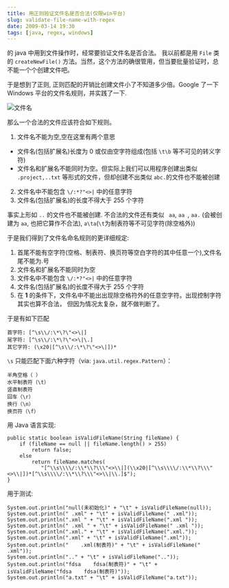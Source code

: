 ```yaml
---
title: 用正则验证文件名是否合法(仅限win平台)
slug: validate-file-name-with-regex
date: 2009-03-14 19:30
tags: [java, regex, windows]
---
```


的 java 中用到文件操作时，经常要验证文件名是否合法。
我以前都是用 `File` 类的 `createNewFile()` 方法。当然，这个方法的确很管用，但当要批量验证时，总不能一个个创建文件吧。

于是想到了正则, 正则匹配的开销比创建文件小了不知道多少倍。Google 了一下 Windows 平台的文件名规则，并实践了一下.

![文件名](http://pic.yupoo.com/greatghoul_v/BcHkr5xV/r9vZS.jpg)

那么一个合法的文件应该符合如下规则。


 1. 文件名不能为空,空在这里有两个意思
   * 文件名(包括扩展名)长度为 0 或仅由空字符组成(包括 `\t\b` 等不可见的转义字符)
   * 文件名和扩展名不能同时为空。但实际上我们可以用程序创建出类似 `.project,..txt` 等形式的文件，但却创建不出类似 
     `abc.`的文件也不能被创建
 2. 文件名中不能包含 `\/:*?"<>|` 中的任意字符
 3. 文件名(包括扩展名)的长度不得大于 255 个字符

事实上形如 `..` 的文件也不能被创建.
不合法的文件还有类似 ` aa`, `aa `, `aa.` (会被创建为 `aa`, 也把它算作不合法), 
`a\ta`(`\t`为制表符等不可见字符(除空格外))

于是我们得到了文件名命名规则的更详细规定:

 1. 首尾不能有空字符(空格、制表符、换页符等空白字符的其中任意一个),文件名尾不能为.号
 2. 文件名和扩展名不能同时为空
 3. 文件名中不能包含 `\/:*?"<>|` 中的任意字符
 4. 文件名(包括扩展名)的长度不得大于 255 个字符
 5. 在 **1** 的条件下，文件名中不能出出现除空格符外的任意空字符。出现控制字符其实也算不合法，
    但因为情况太复杂，就不做判断了。

于是有如下匹配

    首字符: [^\s\\/:\*\?\"<>\|]
    尾字符: [^\s\\/:\*\?\"<>\|\.]
    其它字符: (\x20|[^\s\\/:\*\?\"<>\|])*

`\s` 只能匹配下面六种字符（via: `java.util.regex.Pattern`）： 

    半角空格（ ） 
    水平制表符（\t） 
    竖直制表符 
    回车（\r） 
    换行（\n） 
    换页符（\f）

用 Java 语言实现:

    public static boolean isValidFileName(String fileName) {
        if (fileName == null || fileName.length() > 255) 
            return false;
        else
            return fileName.matches(
               "[^\\s\\\\/:\\*\\?\\\"<>\\|](\\x20|[^\\s\\\\/:\\*\\?\\\"<>\\|])*[^\\s\\\\/:\\*\\?\\\"<>\\|\\.]$");
    }


用于测试:

    System.out.println("null(未初始化)" + "\t" + isValidFileName(null));
    System.out.println(" .xml" + "\t" + isValidFileName(" .xml"));
    System.out.println(".xml " + "\t" + isValidFileName(".xml "));
    System.out.println(" .xml " + "\t" + isValidFileName(" .xml "));
    System.out.println(".xml." + "\t" + isValidFileName(".xml."));
    System.out.println(".xml" + "\t" + isValidFileName(".xml"));
    System.out.println("    .xml(制表符)" + "\t" + isValidFileName("    .xml"));
    System.out.println(".." + "\t" + isValidFileName(".."));
    System.out.println("fdsa    fdsa(制表符)" + "\t" + isValidFileName("fdsa    fdsa(制表符)"));
    System.out.println("a.txt" + "\t" + isValidFileName("a.txt"));
